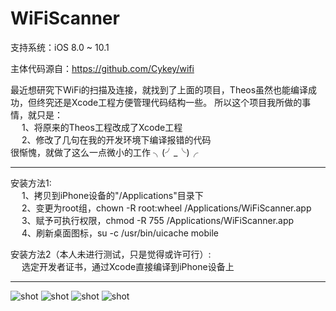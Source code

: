 # WiFiScanner

支持系统：iOS 8.0 ~ 10.1<br>

主体代码源自：https://github.com/Cykey/wifi<br>

最近想研究下WiFi的扫描及连接，就找到了上面的项目，Theos虽然也能编译成功，但终究还是Xcode工程方便管理代码结构一些。
所以这个项目我所做的事情，就只是：<br>
&ensp;&ensp; 1、将原来的Theos工程改成了Xcode工程<br>
&ensp;&ensp; 2、修改了几句在我的开发环境下编译报错的代码<br>
很惭愧，就做了这么一点微小的工作 ╮(╯_╰)╭

---------------------------------------------------------------------------------------
安装方法1:<br>
&ensp;&ensp; 1、拷贝到iPhone设备的"/Applications"目录下<br>
&ensp;&ensp; 2、变更为root组，chown -R root:wheel /Applications/WiFiScanner.app<br>
&ensp;&ensp; 3、赋予可执行权限，chmod -R 755 /Applications/WiFiScanner.app<br>
&ensp;&ensp; 4、刷新桌面图标，su -c /usr/bin/uicache mobile<br>

安装方法2（本人未进行测试，只是觉得或许可行）:<br>
&ensp;&ensp; 选定开发者证书，通过Xcode直接编译到iPhone设备上<br>

---------------------------------------------------------------------------------------
![shot](https://github.com/kasumar/WiFiScanner/raw/master/screenshot/1.jpg)
![shot](https://github.com/kasumar/WiFiScanner/raw/master/screenshot/2.jpg)
![shot](https://github.com/kasumar/WiFiScanner/raw/master/screenshot/3.jpg)
![shot](https://github.com/kasumar/WiFiScanner/raw/master/screenshot/4.jpg)
